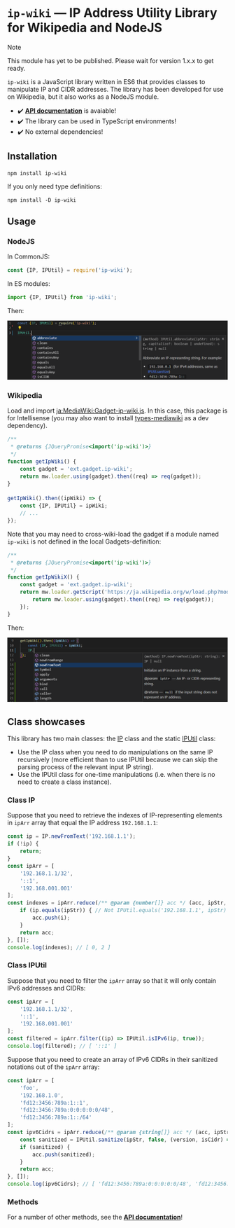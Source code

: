 # `ip-wiki` — IP Address Utility Library for Wikipedia and NodeJS

> [!NOTE]
> This module has yet to be published. Please wait for version 1.x.x to get ready.

`ip-wiki` is a JavaScript library written in ES6 that provides classes to manipulate IP and CIDR addresses. The library has been developed for use on Wikipedia, but it also works as a NodeJS module.

- :heavy_check_mark: **[API documentation](https://dr4goniez.github.io/ip-wiki/index.html)** is avaiable!
- :heavy_check_mark: The library can be used in TypeScript environments!
- :heavy_check_mark: No external dependencies!

## Installation
```
npm install ip-wiki
```
If you only need type definitions:
```
npm install -D ip-wiki
```

## Usage
### NodeJS
In CommonJS:
```js
const {IP, IPUtil} = require('ip-wiki');
```
In ES modules:
```js
import {IP, IPUtil} from 'ip-wiki';
```
Then:

![Intellisense for NodeJS projects.](assets/Intellisense_nodejs.png)

### Wikipedia

Load and import [ja:MediaWiki:Gadget-ip-wiki.js](https://ja.wikipedia.org/wiki/MediaWiki:Gadget-ip-wiki.js). In this case, this package is for Intellisense (you may also want to install [types-mediawiki](https://www.npmjs.com/package/types-mediawiki) as a dev dependency).
```js
/**
 * @returns {JQueryPromise<import('ip-wiki')>}
 */
function getIpWiki() {
	const gadget = 'ext.gadget.ip-wiki';
	return mw.loader.using(gadget).then((req) => req(gadget));
}

getIpWiki().then((ipWiki) => {
	const {IP, IPUtil} = ipWiki;
	// ...
});
```
Note that you may need to cross-wiki-load the gadget if a module named `ip-wiki` is not defined in the local Gadgets-definition:
```js
/**
 * @returns {JQueryPromise<import('ip-wiki')>}
 */
function getIpWikiX() {
	const gadget = 'ext.gadget.ip-wiki';
	return mw.loader.getScript('https://ja.wikipedia.org/w/load.php?modules=' + gadget).then(() => {
		return mw.loader.using(gadget).then((req) => req(gadget));
	});
}
```

Then:

![Intellisense for Wikipedia projects.](assets/Intellisense_wiki.png)

## Class showcases
This library has two main classes: the [IP](https://dr4goniez.github.io/ip-wiki/classes/IP.html) class and the static [IPUtil](https://dr4goniez.github.io/ip-wiki/classes/IPUtil.html) class:
* Use the IP class when you need to do manipulations on the same IP recursively (more efficient than to use IPUtil because we can skip the parsing process of the relevant input IP string).
* Use the IPUtil class for one-time manipulations (i.e. when there is no need to create a class instance).

### Class IP
Suppose that you need to retrieve the indexes of IP-representing elements in `ipArr` array that equal the IP address `192.168.1.1`:
```js
const ip = IP.newFromText('192.168.1.1');
if (!ip) {
	return;
}
const ipArr = [
	'192.168.1.1/32',
	'::1',
	'192.168.001.001'
];
const indexes = ipArr.reduce(/** @param {number[]} acc */ (acc, ipStr, i) => {
	if (ip.equals(ipStr)) { // Not IPUtil.equals('192.168.1.1', ipStr)
		acc.push(i);
	}
	return acc;
}, []);
console.log(indexes); // [ 0, 2 ]

```

### Class IPUtil
Suppose that you need to filter the `ipArr` array so that it will only contain IPv6 addresses and CIDRs:
```js
const ipArr = [
	'192.168.1.1/32',
	'::1',
	'192.168.001.001'
];
const filtered = ipArr.filter((ip) => IPUtil.isIPv6(ip, true));
console.log(filtered); // [ '::1' ]
```

Suppose that you need to create an array of IPv6 CIDRs in their sanitized notations out of the `ipArr` array:
```js
const ipArr = [
	'foo',
	'192.168.1.0',
	'fd12:3456:789a:1::1',
	'fd12:3456:789a:0:0:0:0:0/48',
	'fd12:3456:789a:1::/64'
];
const ipv6Cidrs = ipArr.reduce(/** @param {string[]} acc */ (acc, ipStr) => {
	const sanitized = IPUtil.sanitize(ipStr, false, (version, isCidr) => version === 6 && isCidr);
	if (sanitized) {
		acc.push(sanitized);
	}
	return acc;
}, []);
console.log(ipv6Cidrs); // [ 'fd12:3456:789a:0:0:0:0:0/48', 'fd12:3456:789a:1:0:0:0:0/64' ]
```

### Methods
For a number of other methods, see the **[API documentation](https://dr4goniez.github.io/ip-wiki/index.html)**!